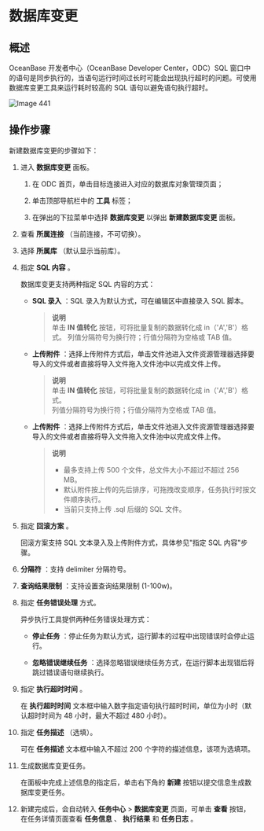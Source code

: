 数据库变更 
==========================



概述 
-----------------------

OceanBase 开发者中心（OceanBase Developer Center，ODC）SQL 窗口中的语句是同步执行的，当语句运行时间过长时可能会出现执行超时的问题。可使用数据库变更工具来运行耗时较高的 SQL 语句以避免语句执行超时。

![Image 441](https://help-static-aliyun-doc.aliyuncs.com/assets/img/zh-CN/8492996461/p293273.png)


操作步骤 
-------------------------

新建数据库变更的步骤如下：

1. 进入 **数据库变更** 面板。

   1. 在 ODC 首页，单击目标连接进入对应的数据库对象管理页面；

      
   
   2. 单击顶部导航栏中的 **工具** 标签；

      
   
   3. 在弹出的下拉菜单中选择 **数据库变更** 以弹出 **新建数据库变更** 面板。

      
   

   

2. 查看 **所属连接** （当前连接，不可切换）。

   

3. 选择 **所属库** （默认显示当前库）。

   

4. 指定 **SQL 内容** 。

   数据库变更支持两种指定 SQL 内容的方式：
   * **SQL 录入** ：SQL 录入为默认方式，可在编辑区中直接录入 SQL 脚本。

     > **说明** <br>
     > 单击 **IN 值转化** 按钮，可将批量复制的数据转化成 in（'A','B'）格式。
     > 列值分隔符号为换行符；行值分隔符为空格或 TAB 值。

   * **上传附件** ：选择上传附件方式后，单击文件池进入文件资源管理器选择要导入的文件或者直接将导入文件拖入文件池中以完成文件上传。

     > **说明** <br>
     > 单击 **IN 值转化** 按钮，可将批量复制的数据转化成 in（'A','B'）格式。<br>
     > 列值分隔符号为换行符；行值分隔符为空格或 TAB 值。
   
   * **上传附件** ：选择上传附件方式后，单击文件池进入文件资源管理器选择要导入的文件或者直接将导入文件拖入文件池中以完成文件上传。

     > **说明** <br>
     > - 最多支持上传 500 个文件，总文件大小不超过不超过 256 MB。<br>
     > - 默认附件按上传的先后排序，可拖拽改变顺序，任务执行时按文件顺序执行。<br>
     > - 当前只支持上传 .sql 后缀的 SQL 文件。


5. 指定 **回滚方案** 。

   回滚方案支持 SQL 文本录入及上传附件方式，具体参见"指定 SQL 内容"步骤。
   

6. **分隔符** ：支持 delimiter 分隔符号。

   

7. **查询结果限制** ：支持设置查询结果限制 (1-100w)。

   

8. 指定 **任务错误处理** 方式。

   异步执行工具提供两种任务错误处理方式：
   * **停止任务** ：停止任务为默认方式，运行脚本的过程中出现错误时会停止运行。

     
   
   * **忽略错误继续任务** ：选择忽略错误继续任务方式，在运行脚本出现错后将跳过错误语句继续执行。


9. 指定 **执行超时时间** 。

   在 **执行超时时间** 文本框中输入数字指定语句执行超时时间，单位为小时（默认超时时间为 48 小时，最大不超过 480 小时）。
   

10. 指定 **任务描述** （选填）。

    可在 **任务描述** 文本框中输入不超过 200 个字符的描述信息，该项为选填项。
    

11. 生成数据库变更任务。

    在面板中完成上述信息的指定后，单击右下角的 **新建** 按钮以提交信息生成数据库变更任务。
    

12. 新建完成后，会自动转入 **任务中心** > **数据库变更** 页面，可单击 **查看** 按钮，在任务详情页面查看 **任务信息** 、 **执行结果** 和 **任务日志** 。
